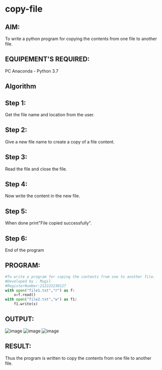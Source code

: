 # copy-file
## AIM:
To write a python program for copying the contents from one file to another file.
## EQUIPEMENT'S REQUIRED: 
PC
Anaconda - Python 3.7
## Algorithm
## Step 1:
Get the file name and location from the user.

## Step 2:
Give a new file name to create a copy of a file content.

## Step 3:
Read the file and close the file.

## Step 4:
Now write the content in the new file.

## Step 5:
When done print"File copied successfully".

## Step 6:
End of the program

## PROGRAM:
```python
#To write a program for coping the contents from one to another file.
#Developed by : Mugil
#RegisterNumber:212223230127
with open("file1.txt","r") as f:
    x=f.read()
with open("file2.txt","w") as f1:
    f1.write(x)
```
## OUTPUT:
![image](https://github.com/mugil25/copy-file/assets/148515771/f2deb594-2a6f-4081-b6ad-311c59ce32eb)
![image](https://github.com/mugil25/copy-file/assets/148515771/d046d7f7-509a-4353-9293-2abee8e8c8fe)
![image](https://github.com/mugil25/copy-file/assets/148515771/718f94b6-a4e8-4881-b884-3c20744a3eec)

## RESULT:
Thus the program is written to copy the contents from one file to another file.
